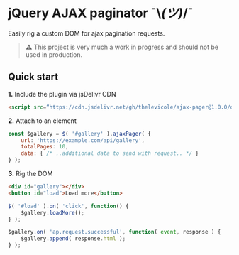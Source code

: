 # jQuery AJAX paginator ¯\\_(ツ)_/¯

Easily rig a custom DOM for ajax pagination requests.

> ⚠️ This project is very much a work in progress and should not be used in production.

## Quick start

**1.** Include the plugin via jsDelivr CDN 
```html
<script src=“https://cdn.jsdelivr.net/gh/thelevicole/ajax-pager@1.0.0/dist/ajax-pager.js”></script>
```
**2.** Attach to an element
```javascript
const $gallery = $( '#gallery' ).ajaxPager( {
    url: 'https://example.com/api/gallery',
    totalPages: 10,
    data: { /* ..additional data to send with request.. */ }
} );
```
**3.** Rig the DOM
```html
<div id="gallery"></div>
<button id="load">Load more</button>
```

```javascript
$( '#load' ).on( 'click', function() {
    $gallery.loadMore();
} );

$gallery.on( 'ap.request.successful', function( event, response ) {
    $gallery.append( response.html );
} );
```